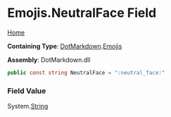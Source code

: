 # Emojis\.NeutralFace Field

[Home](../../../README.md)

**Containing Type**: [DotMarkdown](../../README.md)\.[Emojis](../README.md)

**Assembly**: DotMarkdown\.dll

```csharp
public const string NeutralFace = ":neutral_face:"
```

### Field Value

System\.[String](https://docs.microsoft.com/en-us/dotnet/api/system.string)